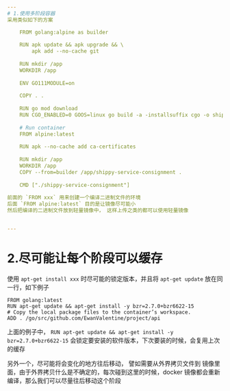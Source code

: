 ```yaml
---
# 1.使用多阶段容器
采用类似如下的方案

    FROM golang:alpine as builder
    
    RUN apk update && apk upgrade && \
        apk add --no-cache git
    
    RUN mkdir /app
    WORKDIR /app
    
    ENV GO111MODULE=on
    
    COPY . .
    
    RUN go mod download
    RUN CGO_ENABLED=0 GOOS=linux go build -a -installsuffix cgo -o shippy-service-consignment
    
    # Run container
    FROM alpine:latest
    
    RUN apk --no-cache add ca-certificates
    
    RUN mkdir /app
    WORKDIR /app
    COPY --from=builder /app/shippy-service-consignment .
    
    CMD ["./shippy-service-consignment"]
    
前面的 `FROM xxx` 用来创建一个编译二进制文件的环境 
后面 `FROM alpine:latest` 目的是让镜像尽可能小   
然后把编译的二进制文件放到轻量镜像中， 这样上传之类的都可以使用轻量镜像


--- 
```

# 2.尽可能让每个阶段可以缓存


使用 `apt-get install xxx` 时尽可能的锁定版本，并且将 `apt-get update` 放在同一行，如下例子
    
    FROM golang:latest
    RUN apt-get update && apt-get install -y bzr=2.7.0+bzr6622-15
    # Copy the local package files to the container’s workspace.
    ADD . /go/src/github.com/EwanValentine/project/api
    
上面的例子中， `RUN apt-get update && apt-get install -y bzr=2.7.0+bzr6622-15` 会锁定要安装的软件版本，下次要装的时候，会复用上次的缓存    

另外一个，尽可能将会变化的地方往后移动，
譬如需要从外界拷贝文件到 镜像里面，由于外界拷贝什么是不确定的，每次碰到这里的时候，docker 镜像都会重新编译，那么我们可以尽量往后移动这个阶段